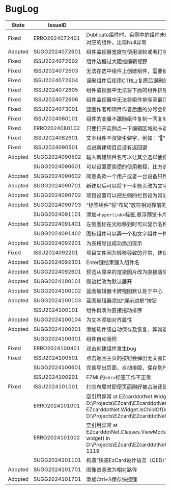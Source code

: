 # BugLog

|State|IssueID|Description|
|---|---|---|
|Fixed|ERRO2024072401|Dublicate组件时，实例中的组件未Dublicate，导致出现编辑蓝图中被Dublicate的组件的属性时，找不到实例中对应的组件，出现Null异常|
|Adopted|SUGG2024072601|组件监视器宽度在使用滚轮或者打字的时候不稳定|
|Fixed|ISSU2024072602|组件边框过大阻挡编辑视野|
|Fixed|ISSU2024072603|无法在选中组件上创建组件，需要使用鼠标功能才能取消选中|
|Fixed|ISSU2024072604|误删组件后使用CTRLz复原后误删的组件排序错误|
|Fixed|ISSU2024072605|组件监视器中无法将下面的组件排序至上面的组件下|
|Fixed|ISSU2024072606|组件监视器中无法将组件排序至最顶层|
|Fixed|ISSU2024073001|蓝图作者和项目作者后面的分号会随着保存打开越来越多|
|Fixed|ISSU2024080101|组件的变量不跟随组件复制一同复制|
|Fixed|ERRO2024080102|只要打开实例点一下编辑区域就卡退|
|Fixed|ISSU2024082601|文本组件不渲染生僻字，例如：“𬑡”|
|Fixed|ISSU2024090501|点进新建项目后没有返回键|
|Adopted|SUGG2024090502|输入新建项目名可以让其全选以便修改和删除|
||SUGG2024090601|可以设置更简便的使用教程，比方说插入箭头说明用途|
|Adopted|SUGG2024090602|同意条款一个用户或者一台设备只用同意一次就可以，不用每次都点同意（修改条款）|
|Adopted|SUGG2024090701|新建以后可以将下一步箭头改为文字版放在右下，箭头不明显|
|Adopted|SUGG2024090702|项目设置可以把左侧的栏目设为常驻，更加直观看出总概，更加方便进行卡牌设计|
|Adopted|SUGG2024090703|“标签组件”将“布局”放在相对靠前的位置|
||SUGG2024091101|添加`<hyperlink>`标签,悬浮预览卡片|
|Adopted|SUGG2024091401|左侧图标在光标移到时可以显示名称|
||SUGG2024091402|图标组件可以弄一个和文字组件一样的更明显的模拟表现|
|Adopted|SUGG2024092201|为表格导出成功添加提示|
|Fixed|ISSU2024092201|项目文件因为转移导致的异常，建议改为打开ezp文件后立即修改ProjecfLocation|
|Adopted|SUGG2024092301|Enter键结束键入组件名|
|Adopted|SUGG2024092601|预览从原来的渲染图片改为直接渲染控件，大体量控件集合改为虚拟化|
|Adopted|SUGG2024100101|侧边栏改为默认展开|
|Adopted|SUGG2024100102|蓝图编辑器卡牌视图默认处于中心|
|Adopted|SUGG2024100103|蓝图编辑器添加“展示边框”按钮|
||ISSU2024100101|组件树改为直接拖动排序|
|Adopted|SUGG2024100104|为文本添加对齐属性|
|Adopted|SUGG2024100201|添加软件级自动保存及恢复、异常退出检查|
||SUGG2024100301|组件自动吸附|
|Fixed|ERRO2024100401|双击创建组件发生bug|
|Fixed|ISSU2024100501|点击返回主页的按钮会弹出无关窗口|
||SUGG2024100601|完善导出页面，自动排版，保存到PNG或PDF，或直接发送到系统打印服务|
||ISSU2024100901|EZML的`<br>`标签工作不正常|
|Fixed|ISSU2024101001|打印布局时即便页面刚好被占满还是会新建另一对空白页|
||ERRO2024101001|空引用异常 at EZcarddotNet.Widget.get_WidgetPath() in D:\Projects\EZcard\EZcarddotNet\EZcarddotNet\Classes\Widget.cs:line 768 at EZcarddotNet.Widget.IsChildOf(Widget child, Widget parent) in D:\Projects\EZcard\EZcarddotNet\EZcarddotNet\Classes\Widget.cs:line 1286|
||ERRO2024101002|空引用异常 at EZcarddotNet.Classes.ViewModels.BluePrintDesignerViewModel.HandleTreeRectMouseLeave(Widget widget) in D:\Projects\EZcard\EZcarddotNet\EZcarddotNet\Classes\ViewModels\BluePrintDesignerViewModel.cs:line 1119|
||SUGG2024101101|构造“快速EzCard设计语言（QED）”，用于读取并快速生成卡牌组件|
|Adopted|SUGG2024101701|图像资源改为相对路径|
|Adopted|SUGG2024101701|添加Ctrl+S保存快捷键|
